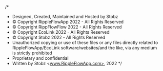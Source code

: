 /*
 * Designed, Created, Maintained and Hosted by Stobz
 * © Copyright RippleFlowApp 2022 - All Rights Reserved
 * © Copyright RippFlowFlow 2022 - All Rights Reserved
 * © Copyright EcoLink 2022 - All Rights Reserved
 * © Copyright Stobz 2022 - All Rights Reserved
 * Unauthorized copying or use of these files or any files directly related to RippleFlowApp/EcoLink software/websites/and the like, via any medium is strictly prohibited
 * Proprietary and confidential
 * Written by Stobz <www.RippleFlowApp.com>, 2022
 */
